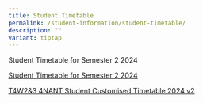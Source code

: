 ```yaml
---
title: Student Timetable
permalink: /student-information/student-timetable/
description: ""
variant: tiptap
---
```

<p>Student Timetable for Semester 2 2024</p>
<p></p>
<p><a href="/files/2024_Sem_2_Class_Timetable_v2.pdf" rel="noopener noreferrer nofollow" target="_blank">Student Timetable for Semester 2 2024</a>
</p>
<p></p>
<p><a href="/files/T4W2_3_4NANT_Student_Customised_Timetable_2024_v2.pdf" rel="noopener nofollow" target="_blank">T4W2&amp;3 4NANT Student Customised Timetable 2024 v2</a>
</p>